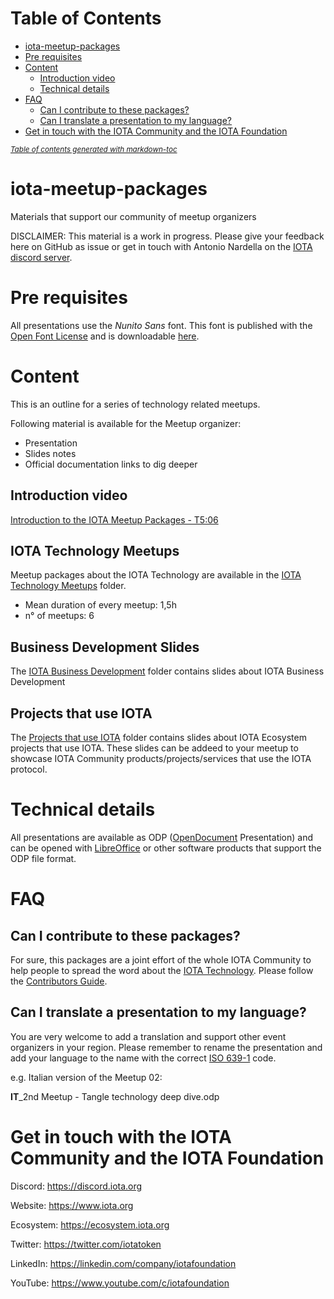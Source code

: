 # Table of Contents

- [iota-meetup-packages](#iota-meetup-packages)
- [Pre requisites](#pre-requisites)
- [Content](#content)
  * [Introduction video](#introduction-video)
  * [Technical details](#technical-details)
- [FAQ](#faq)
  * [Can I contribute to these packages?](#can-i-contribute-to-these-packages-)
  * [Can I translate a presentation to my language?](#can-i-translate-a-presentation-to-my-language-)
- [Get in touch with the IOTA Community and the IOTA Foundation](#get-in-touch-with-the-iota-community-and-the-iota-foundation)

<small><i><a href='http://ecotrust-canada.github.io/markdown-toc/'>Table of contents generated with markdown-toc</a></i></small>

# iota-meetup-packages
Materials that support our community of meetup organizers

DISCLAIMER: This material is a work in progress. Please give your feedback here on GitHub as issue or get in touch with Antonio Nardella on the [IOTA discord server](https://discord.iota.org).

# Pre requisites
All presentations use the *Nunito Sans* font. This font is published with the [Open Font License](http://scripts.sil.org/cms/scripts/page.php?site_id=nrsi&id=OFL_web) and is downloadable [here](https://fonts.google.com/specimen/Nunito+Sans).

# Content
This is an outline for a series of technology related meetups.

Following material is available for the Meetup organizer:

* Presentation
* Slides notes
* Official documentation links to dig deeper

## Introduction video
[Introduction to the IOTA Meetup Packages - T5:06](https://youtu.be/UETux2TM5Zw)

## IOTA Technology Meetups

Meetup packages about the IOTA Technology are available in the [IOTA Technology Meetups](/IOTA-Technology-Meetups) folder.
* Mean duration of every meetup: 1,5h
* n° of meetups: 6


## Business Development Slides

The [IOTA Business Development](/IOTA-Business-Development) folder contains slides about IOTA Business Development

## Projects that use IOTA

The [Projects that use IOTA](/Projects-that-use-IOTA) folder contains slides about IOTA Ecosystem projects that use IOTA. These slides can be addeed to your meetup to showcase IOTA Community products/projects/services that use the IOTA protocol.

# Technical details
All presentations are available as ODP ([OpenDocument](https://en.wikipedia.org/wiki/OpenDocument) Presentation) and can be opened with [LibreOffice](https://www.libreoffice.org/) or other software products that support the ODP file format.

# FAQ

## Can I contribute to these packages?

For sure, this packages are a joint effort of the whole IOTA Community to help people to spread the word about the [IOTA Technology](https://www.iota.org). Please follow the [Contributors Guide](CONTRIBUTING.md).

## Can I translate a presentation to my language?

You are very welcome to add a translation and support other event organizers in your region. Please remember to rename the presentation and add your language to the name with the correct [ISO 639-1](https://en.wikipedia.org/wiki/List_of_ISO_639-1_codes) code.

e.g. Italian version of the Meetup 02:

**IT**_2nd Meetup - Tangle technology deep dive.odp

# Get in touch with the IOTA Community and the IOTA Foundation

Discord:
https://discord.iota.org

Website:
https://www.iota.org

Ecosystem:
https://ecosystem.iota.org

Twitter:
https://twitter.com/iotatoken

LinkedIn:
https://linkedin.com/company/iotafoundation

YouTube:
https://www.youtube.com/c/iotafoundation
